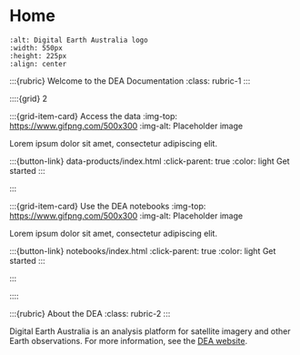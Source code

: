 # Home

```{image} _static/images/dea-logo-inline.svg
:alt: Digital Earth Australia logo
:width: 550px
:height: 225px
:align: center
```

:::{rubric} Welcome to the DEA Documentation
:class: rubric-1
:::

::::{grid} 2

:::{grid-item-card} Access the data
:img-top: https://www.gifpng.com/500x300
:img-alt: Placeholder image

Lorem ipsum dolor sit amet, consectetur adipiscing elit.


:::{button-link} data-products/index.html
:click-parent: true
:color: light
Get started
:::

:::

:::{grid-item-card} Use the DEA notebooks
:img-top: https://www.gifpng.com/500x300
:img-alt: Placeholder image

Lorem ipsum dolor sit amet, consectetur adipiscing elit.

:::{button-link} notebooks/index.html
:click-parent: true
:color: light
Get started
:::

:::

::::

:::{rubric} About the DEA
:class: rubric-2
:::

Digital Earth Australia is an analysis platform for satellite imagery and other Earth observations. For more information, see the [DEA website](https://www.dea.ga.gov.au/).

<style>
.bd-article h1 {
    display: none;
}

.bd-article .rubric {
    border-bottom: none;
}

.bd-article .rubric.rubric-1 {
    color: var(--pst-color-primary);
    font-size: var(--pst-font-size-h4);
    font-color: var(--pst-color-text-base);
}

.bd-article .rubric.rubric-2 {
    color: var(--pst-color-primary);
    font-size: var(--pst-font-size-h6);
    font-color: var(--pst-color-text-base);
}
</style>
